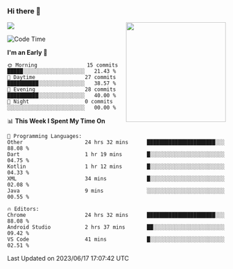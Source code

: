 ### Hi there 👋

![](https://metrics.lecoq.io/itaowu?template=classic&config.timezone=Asia%2FShanghai)
<img align='right' src="https://media.giphy.com/media/M9gbBd9nbDrOTu1Mqx/giphy.gif" width="230">

<!--START_SECTION:waka-->
![Code Time](http://img.shields.io/badge/Code%20Time-88%20hrs%2032%20mins-blue)

**I'm an Early 🐤** 

```text
🌞 Morning                15 commits          █████░░░░░░░░░░░░░░░░░░░░   21.43 % 
🌆 Daytime                27 commits          ██████████░░░░░░░░░░░░░░░   38.57 % 
🌃 Evening                28 commits          ██████████░░░░░░░░░░░░░░░   40.00 % 
🌙 Night                  0 commits           ░░░░░░░░░░░░░░░░░░░░░░░░░   00.00 % 
```


📊 **This Week I Spent My Time On** 

```text
💬 Programming Languages: 
Other                    24 hrs 32 mins      ██████████████████████░░░   88.08 % 
Dart                     1 hr 19 mins        █░░░░░░░░░░░░░░░░░░░░░░░░   04.75 % 
Kotlin                   1 hr 12 mins        █░░░░░░░░░░░░░░░░░░░░░░░░   04.33 % 
XML                      34 mins             █░░░░░░░░░░░░░░░░░░░░░░░░   02.08 % 
Java                     9 mins              ░░░░░░░░░░░░░░░░░░░░░░░░░   00.55 % 

🔥 Editors: 
Chrome                   24 hrs 32 mins      ██████████████████████░░░   88.08 % 
Android Studio           2 hrs 37 mins       ██░░░░░░░░░░░░░░░░░░░░░░░   09.42 % 
VS Code                  41 mins             █░░░░░░░░░░░░░░░░░░░░░░░░   02.51 % 
```


 Last Updated on 2023/06/17 17:07:42 UTC
<!--END_SECTION:waka-->

<!--
**itaowu/itaowu** is a ✨ _special_ ✨ repository because its `README.md` (this file) appears on your GitHub profile.

Here are some ideas to get you started:

- 🔭 I’m currently working on ...
- 🌱 I’m currently learning ...
- 👯 I’m looking to collaborate on ...
- 🤔 I’m looking for help with ...
- 💬 Ask me about ...
- 📫 How to reach me: ...
- 😄 Pronouns: ...
- ⚡ Fun fact: ...
-->

